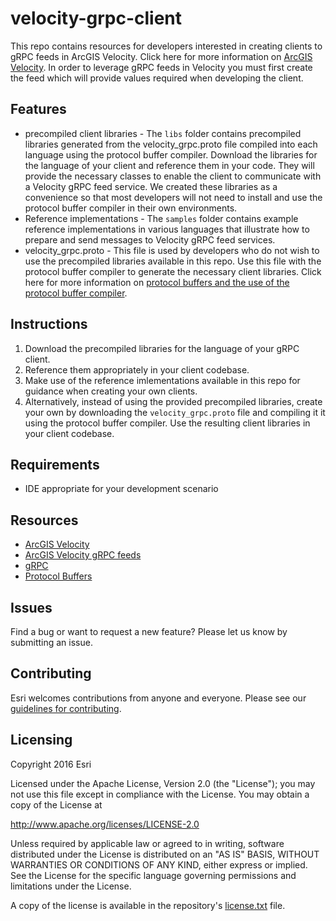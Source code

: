 # velocity-grpc-client

This repo contains resources for developers interested in creating clients to gRPC feeds in ArcGIS Velocity. Click here for more information on [ArcGIS Velocity]( https://www.esri.com/en-us/arcgis/products/arcgis-velocity/resources). In order to leverage gRPC feeds in Velocity you must first create the feed which will provide values required when developing the client.


## Features

* precompiled client libraries - The `libs` folder contains precompiled libraries generated from the velocity_grpc.proto file compiled into each language using the protocol buffer compiler. Download the libraries for the language of your client and reference them in your code. They will provide the necessary classes to enable the client to communicate with a Velocity gRPC feed service. We created these libraries as a convenience so that most developers will not need to install and use the protocol buffer compiler in their own environments.
* Reference implementations - The `samples` folder contains example reference implementations in various languages that illustrate how to prepare and send messages to Velocity gRPC feed services.
* velocity_grpc.proto - This file is used by developers who do not wish to use the precompiled libraries available in this repo. Use this file with the protocol buffer compiler to generate the necessary client libraries. Click here for more information on [protocol buffers and the use of the protocol buffer compiler]( https://developers.google.com/protocol-buffers).

## Instructions

1. Download the precompiled libraries for the language of your gRPC client. 
2. Reference them appropriately in your client codebase.
3. Make use of the reference imlementations available in this repo for guidance when creating your own clients.
4. Alternatively, instead of using the provided precompiled libraries, create your own by downloading the `velocity_grpc.proto` file and compiling it it using the protocol buffer compiler. Use the resulting client libraries in your client codebase.

## Requirements

* IDE appropriate for your development scenario

## Resources

* [ArcGIS Velocity](https://www.esri.com/en-us/arcgis/products/arcgis-velocity/resources)
* [ArcGIS Velocity gRPC feeds](https://doc.arcgis.com/en/iot/ingest/grpc.htm)
* [gRPC](https://grpc.io/)
* [Protocol Buffers](https://developers.google.com/protocol-buffers)

## Issues

Find a bug or want to request a new feature?  Please let us know by submitting an issue.

## Contributing

Esri welcomes contributions from anyone and everyone. Please see our [guidelines for contributing](https://github.com/esri/contributing).

## Licensing
Copyright 2016 Esri

Licensed under the Apache License, Version 2.0 (the "License");
you may not use this file except in compliance with the License.
You may obtain a copy of the License at

   http://www.apache.org/licenses/LICENSE-2.0

Unless required by applicable law or agreed to in writing, software
distributed under the License is distributed on an "AS IS" BASIS,
WITHOUT WARRANTIES OR CONDITIONS OF ANY KIND, either express or implied.
See the License for the specific language governing permissions and
limitations under the License.

A copy of the license is available in the repository's [license.txt]( https://github.com/kengorton/velocity-grpc-client/blob/main/License.txt) file.

